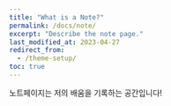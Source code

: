 ```yaml
---
title: "What is a Note?"
permalink: /docs/note/
excerpt: "Describe the note page."
last_modified_at: 2023-04-27
redirect_from:
  - /theme-setup/
toc: true
---
```


노트페이지는 저의 배움을 기록하는 공간입니다!
